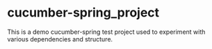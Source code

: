 # cucumber-spring_project
This is a demo cucumber-spring test project used to experiment with various dependencies and structure.
